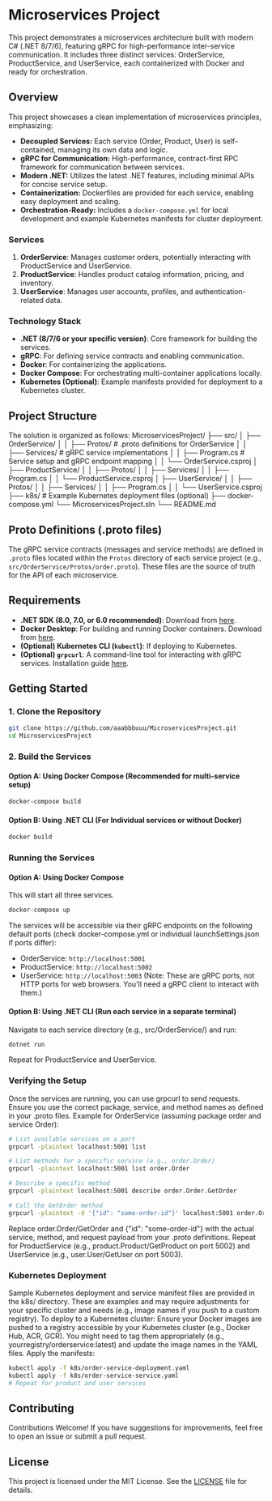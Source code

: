# Microservices Project

This project demonstrates a microservices architecture built with modern C# (.NET 8/7/6), featuring gRPC for high-performance inter-service communication. It includes three distinct services: OrderService, ProductService, and UserService, each containerized with Docker and ready for orchestration.

## Overview

This project showcases a clean implementation of microservices principles, emphasizing:

*   **Decoupled Services:** Each service (Order, Product, User) is self-contained, managing its own data and logic.
*   **gRPC for Communication:** High-performance, contract-first RPC framework for communication between services.
*   **Modern .NET:** Utilizes the latest .NET features, including minimal APIs for concise service setup.
*   **Containerization:** Dockerfiles are provided for each service, enabling easy deployment and scaling.
*   **Orchestration-Ready:** Includes a `docker-compose.yml` for local development and example Kubernetes manifests for cluster deployment.

### Services

1.  **OrderService**: Manages customer orders, potentially interacting with ProductService and UserService.
2.  **ProductService**: Handles product catalog information, pricing, and inventory.
3.  **UserService**: Manages user accounts, profiles, and authentication-related data.

### Technology Stack

*   **.NET (8/7/6 or your specific version)**: Core framework for building the services.
*   **gRPC**: For defining service contracts and enabling communication.
*   **Docker**: For containerizing the applications.
*   **Docker Compose**: For orchestrating multi-container applications locally.
*   **Kubernetes (Optional)**: Example manifests provided for deployment to a Kubernetes cluster.

## Project Structure

The solution is organized as follows:
MicroservicesProject/
├── src/
│ ├── OrderService/
│ │ ├── Protos/ # .proto definitions for OrderService
│ │ ├── Services/ # gRPC service implementations
│ │ ├── Program.cs # Service setup and gRPC endpoint mapping
│ │ └── OrderService.csproj
│ ├── ProductService/
│ │ ├── Protos/
│ │ ├── Services/
│ │ ├── Program.cs
│ │ └── ProductService.csproj
│ ├── UserService/
│ │ ├── Protos/
│ │ ├── Services/
│ │ ├── Program.cs
│ │ └── UserService.csproj
├── k8s/ # Example Kubernetes deployment files (optional)
├── docker-compose.yml
└── MicroservicesProject.sln
└── README.md

## Proto Definitions (.proto files)

The gRPC service contracts (messages and service methods) are defined in `.proto` files located within the `Protos` directory of each service project (e.g., `src/OrderService/Protos/order.proto`). These files are the source of truth for the API of each microservice.

## Requirements

*   **.NET SDK (8.0, 7.0, or 6.0 recommended)**: Download from [here](https://dotnet.microsoft.com/download).
*   **Docker Desktop**: For building and running Docker containers. Download from [here](https://www.docker.com/products/docker-desktop).
*   **(Optional) Kubernetes CLI (`kubectl`)**: If deploying to Kubernetes.
*   **(Optional) `grpcurl`**: A command-line tool for interacting with gRPC services. Installation guide [here](https://github.com/fullstorydev/grpcurl#installation).

## Getting Started

### 1. Clone the Repository

```sh
git clone https://github.com/aaabbbuuu/MicroservicesProject.git
cd MicroservicesProject
```
### 2. Build the Services

#### Option A: Using Docker Compose (Recommended for multi-service setup)

```sh
docker-compose build
```

#### Option B: Using .NET CLI (For Individual services or without Docker)

```sh
docker build
```

### Running the Services

#### Option A: Using Docker Compose
This will start all three services.

```sh
docker-compose up
```

The services will be accessible via their gRPC endpoints on the following default ports (check docker-compose.yml or individual launchSettings.json if ports differ):
- OrderService: `http://localhost:5001`
- ProductService: `http://localhost:5002`
- UserService: `http://localhost:5003`
(Note: These are gRPC ports, not HTTP ports for web browsers. You'll need a gRPC client to interact with them.)

#### Option B: Using .NET CLI (Run each service in a separate terminal)

Navigate to each service directory (e.g., src/OrderService/) and run:
```sh
dotnet run
```
Repeat for ProductService and UserService.

### Verifying the Setup

Once the services are running, you can use grpcurl to send requests. Ensure you use the correct package, service, and method names as defined in your .proto files.
Example for OrderService (assuming package order and service Order):

```sh
# List available services on a port
grpcurl -plaintext localhost:5001 list

# List methods for a specific service (e.g., order.Order)
grpcurl -plaintext localhost:5001 list order.Order

# Describe a specific method
grpcurl -plaintext localhost:5001 describe order.Order.GetOrder

# Call the GetOrder method
grpcurl -plaintext -d '{"id": "some-order-id"}' localhost:5001 order.Order/GetOrder
```
Replace order.Order/GetOrder and {"id": "some-order-id"} with the actual service, method, and request payload from your .proto definitions. Repeat for ProductService (e.g., product.Product/GetProduct on port 5002) and UserService (e.g., user.User/GetUser on port 5003).

### Kubernetes Deployment

Sample Kubernetes deployment and service manifest files are provided in the k8s/ directory. These are examples and may require adjustments for your specific cluster and needs (e.g., image names if you push to a custom registry).
To deploy to a Kubernetes cluster:
Ensure your Docker images are pushed to a registry accessible by your Kubernetes cluster (e.g., Docker Hub, ACR, GCR). You might need to tag them appropriately (e.g., yourregistry/orderservice:latest) and update the image names in the YAML files.
Apply the manifests:

```sh
kubectl apply -f k8s/order-service-deployment.yaml
kubectl apply -f k8s/order-service-service.yaml
# Repeat for product and user services
```

## Contributing

Contributions Welcome! If you have suggestions for improvements, feel free to open an issue or submit a pull request.

## License

This project is licensed under the MIT License. See the [LICENSE](LICENSE) file for details.
